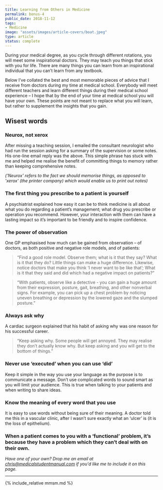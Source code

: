 ```yaml
---
title: Learning from Others in Medicine
permalink: bonus-4
public_date: 2018-11-12 
tags:
- Medicine
image: "assets/images/article-covers/boat.jpeg"
type: article
status: complete
---
```

During your medical degree, as you cycle through different rotations, you will meet some inspirational doctors. They may teach you things that stick with you for life. There are many things you can learn from an inspirational individual that you can’t learn from any textbook.

Below I’ve collated the best and most memorable pieces of advice that I receive from doctors during my time at medical school. Everybody will meet different teachers and learn different things during their medical school experience – I hope that by the end of your time at medical school you will have your own. These points are not meant to replace what you will learn, but rather to supplement the insights that you gain.

## Wisest words

### Neurox, not xerox

After missing a teaching session, I emailed the consultant neurologist who had run the session asking for a summary of the supervision or some notes. His one-line email reply was the above. This simple phrase has stuck with me and helped me realise the benefit of committing things to memory rather than keeping comprehensive notes.

_('Neurox' refers to the fact we should memorise things, as opposed to 'xerox' (the printer company) which would enable us to print out notes)_


### The first thing you prescribe to a patient is yourself

A psychiatrist explained how easy it can be to think medicine is all about what you do regarding a patient’s management; what drug you prescribe or operation you recommend. However, your interaction with them can have a lasting impact so it’s important to be friendly and to inspire confidence.


### The power of observation

One GP emphasised how much can be gained from observation – of doctors, as both positive and negative role models, and of patients:

> “Find a good role model. Observe them; what is it that they say? What is it that they do? Little things can make a huge difference. Likewise, notice doctors that make you think ‘I never want to be like that’; What is it that they said and did which had a negative impact on patients?”

> “With patients, observe like a detective - you can gain a huge amount from their expression, posture, gait, breathing, and other nonverbal signs. For example, you can pick up a chest problem by noticing uneven breathing or depression by the lowered gaze and the slumped posture.”


### Always ask why

A cardiac surgeon explained that his habit of asking why was one reason for his successful career.

> “Keep asking why. Some people will get annoyed. They may realise they don’t actually know why. But keep asking and you will get to the bottom of things.”


### Never use ‘executed’ when you can use ‘did’

Keep it simple in the way you use your language as the purpose is to communicate a message. Don’t use complicated words to sound smart as you will limit your audience. This is true when talking to your patients and when writing to share ideas.

### Know the meaning of every word that you use

It is easy to use words without being sure of their meaning. A doctor told me this in a vascular clinic, after I wasn’t sure exactly what an ‘ulcer’ is (it is the loss of epithelium).

### When a patient comes to you with a ‘functional’ problem, it’s because they have a problem which they can’t deal with on their own.


_Have one of your own? Drop me an email at [chris@medicalstudentmanual.com](mailto:chris@medicalstudentmanual.com) if you'd like me to include it on this page._


---

{% include_relative mmsm.md %}
